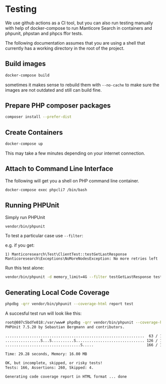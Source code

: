 # Testing

We use github actions as a CI tool, but you can also run testing manually with help of docker-compose to run Manticore Search in containers and phpunit, phpstan and phpcs ffor tests.

The following documentation assumes that you are using a shell that currently has a working directory in the root of
the project.

## Build images
```bash
docker-compose build
```

sometimes it makes sense to rebuild them with `--no-cache` to make sure the images are not outdated and still can build fine.

## Prepare PHP composer packages
```bash
composer install --prefer-dist
```

## Create Containers
```bash
docker-compose up
```
This may take a few minutes depending on your internet connection.

## Attach to Command Line Interface
The following will get you a shell on PHP command line container.
```bash
docker-compose exec phpcli7 /bin/bash
```

## Running PHPUnit
Simply run PHPUnit

```bash
vendor/bin/phpunit
```

To test a particular case use `--filter`:

e.g. if you get:
```
1) Manticoresearch\Test\ClientTest::testGetLastResponse
Manticoresearch\Exceptions\NoMoreNodesException: No more retries left
```

Run this test alone:
```bash
vendor/bin/phpunit -d memory_limit=4G --filter testGetLastResponse test/
```

## Generating Local Code Coverage
```bash
phpdbg -qrr vendor/bin/phpunit --coverage-html report test
```
A succesful test run will look like this:
```bash
root@807c5bdfe018:/var/www# phpdbg -qrr vendor/bin/phpunit --coverage-html report test
PHPUnit 7.5.20 by Sebastian Bergmann and contributors.

...............................................................  63 / 166 ( 37%)
................S...S..........S............................... 126 / 166 ( 75%)
..................................S.....                        166 / 166 (100%)

Time: 29.28 seconds, Memory: 16.00 MB

OK, but incomplete, skipped, or risky tests!
Tests: 166, Assertions: 260, Skipped: 4.

Generating code coverage report in HTML format ... done

```
